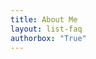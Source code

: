 ```yaml
---
title: About Me
layout: list-faq
authorbox: "True"
---
```

<style>
    .main__header h1 {
        margin: 0;
        
    }

    .main__content {
        margin-bottom: 0;
    }
    
    blockquote {
        display: none;
    }
</style>